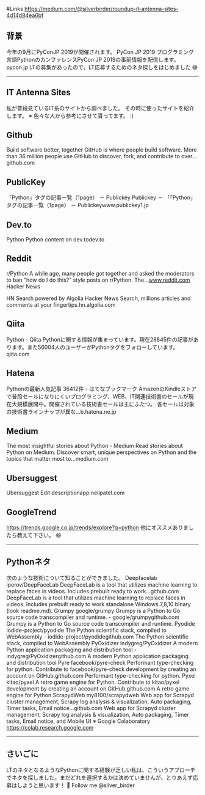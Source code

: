 <!-- 
title: Roundup IT Antenna Sites
date: 2019-07-03T00:00:00+09:00
draft: false
description: description
icon: 😎
-->
#Links
https://medium.com/@silverbirder/roundup-it-antenna-sites-4d14d84ea6bf

## 背景
今年の9月にPyConJP 2019が開催されます。
PyCon JP 2019
プログラミング言語PythonのカンファレンスPyCon JP 2019の事前情報を配信します。pycon.jp
LTの募集があったので、LT応募するためのネタ探しをはじめました 😄


---

## IT Antenna Sites
私が普段見ているIT系のサイトから調べました。
その時に使ったサイトを紹介します。
※ 色々な人から参考にさせて貰ってます。 :)

## Github
Build software better, together
GitHub is where people build software. More than 36 million people use GitHub to discover, fork, and contribute to over…github.com

## PublicKey
「Python」タグの記事一覧（1page） － Publickey
Publickey － 「「Python」タグの記事一覧（1page） － Publickeywww.publickey1.jp

## Dev.to

Python
Python content on dev.todev.to

## Reddit
r/Python
A while ago, many people got together and asked the moderators to ban "how do I do this?" style posts on r/Python. The…www.reddit.com
Hacker News

HN Search powered by Algolia
Hacker News Search, millions articles and comments at your fingertips.hn.algolia.com

## Qiita
Python - Qiita
Pythonに関する情報が集まっています。現在28845件の記事があります。また56004人のユーザーがPythonタグをフォローしています。qiita.com

## Hatena
Pythonの最新人気記事 36412件 - はてなブックマーク
AmazonのKindleストアで普段セールになりにくいプログラミング、WEB、IT関連技術書のセールが現在大規模展開中。開催されている技術書セールは主にふたつ。 各セールは対象の技術書ラインナップが異な...b.hatena.ne.jp

## Medium
The most insightful stories about Python - Medium
Read stories about Python on Medium. Discover smart, unique perspectives on Python and the topics that matter most to…medium.com

## Ubersuggest
Ubersuggest
Edit descriptionapp.neilpatel.com

## GoogleTrend
https://trends.google.co.jp/trends/explore?q=python
他にオススメありましたら教えて下さい。 😆


---

## Pythonネタ
次のような技術について知ることができました。
Deepfacelab
iperov/DeepFaceLab
DeepFaceLab is a tool that utilizes machine learning to replace faces in videos. Includes prebuilt ready to work…github.com
DeepFaceLab is a tool that utilizes machine learning to replace faces in videos. Includes prebuilt ready to work standalone Windows 7,8,10 binary (look readme.md).
Grumpy
google/grumpy
Grumpy is a Python to Go source code transcompiler and runtime. - google/grumpygithub.com
Grumpy is a Python to Go source code transcompiler and runtime.
Pyodide
iodide-project/pyodide
The Python scientific stack, compiled to WebAssembly - iodide-project/pyodidegithub.com
The Python scientific stack, compiled to WebAssembly
PyOxidizer
indygreg/PyOxidizer
A modern Python application packaging and distribution tool - indygreg/PyOxidizergithub.com
A modern Python application packaging and distribution tool
Pyre
facebook/pyre-check
Performant type-checking for python. Contribute to facebook/pyre-check development by creating an account on GitHub.github.com
Performant type-checking for python.
Pyxel
kitao/pyxel
A retro game engine for Python. Contribute to kitao/pyxel development by creating an account on GitHub.github.com
A retro game engine for Python
ScrapydWeb
my8100/scrapydweb
Web app for Scrapyd cluster management, Scrapy log analysis & visualization, Auto packaging, Timer tasks, Email notice…github.com
Web app for Scrapyd cluster management, Scrapy log analysis & visualization, Auto packaging, Timer tasks, Email notice, and Mobile UI
※ Google Colaboratory
https://colab.research.google.com


---

## さいごに
LTのネタとなるようなPythonに関する経験が乏しい私は、こういうアプローチでネタを探しました。まだどれを選択するかは決めていませんが、とりあえず応募はしようと思います！ 💪
Follow me @silver_birder

